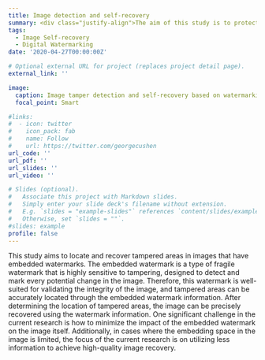 ```yaml
---
title: Image detection and self-recovery
summary: <div class="justify-align">The aim of this study is to protect image content and minimize the impact of watermarks on images by using fragile watermarking techniques to locate and recover tampered areas in the images.</div>
tags:
  - Image Self-recovery
  - Digital Watermarking
date: '2020-04-27T00:00:00Z'

# Optional external URL for project (replaces project detail page).
external_link: ''

image:
  caption: Image tamper detection and self-recovery based on watermarking
  focal_point: Smart

#links:
#  - icon: twitter
#    icon_pack: fab
#    name: Follow
#    url: https://twitter.com/georgecushen
url_code: ''
url_pdf: ''
url_slides: ''
url_video: ''

# Slides (optional).
#   Associate this project with Markdown slides.
#   Simply enter your slide deck's filename without extension.
#   E.g. `slides = "example-slides"` references `content/slides/example-slides.md`.
#   Otherwise, set `slides = ""`.
#slides: example
profile: false
---
```

<div class="justify-align">
This study aims to locate and recover tampered areas in images that have embedded watermarks. The embedded watermark is a type of fragile watermark that is highly sensitive to tampering, designed to detect and mark every potential change in the image. Therefore, this watermark is well-suited for validating the integrity of the image, and tampered areas can be accurately located through the embedded watermark information. After determining the location of tampered areas, the image can be precisely recovered using the watermark information. One significant challenge in the current research is how to minimize the impact of the embedded watermark on the image itself. Additionally, in cases where the embedding space in the image is limited, the focus of the current research is on utilizing less information to achieve high-quality image recovery.
</div>

